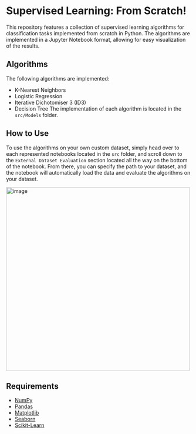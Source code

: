 # Supervised Learning: From Scratch!
This repository features a collection of supervised learning algorithms for classification tasks implemented from scratch in Python. The algorithms are implemented in a Jupyter Notebook format, allowing for easy visualization of the results. 

## Algorithms
The following algorithms are implemented:
- K-Nearest Neighbors
- Logistic Regression
- Iterative Dichotomiser 3 (ID3)
- Decision Tree
The implementation of each algorithm is located in the `src/Models` folder.

## How to Use
To use the algorithms on your own custom dataset, simply head over to each represented notebooks
located in the `src` folder, and scroll down to the `External Dataset Evaluation` section located all the way on the bottom of the notebook. From there, you can specify the path to your dataset, and the notebook will automatically load the data and evaluate the algorithms on your dataset.  
  
<img width="500" alt="image" src="https://github.com/AlifioDitya/Supervised-Learning-From-Scratch/assets/103266159/25010f68-4c5b-4417-aad1-b4064217c1bb">

## Requirements
* [NumPy](https://numpy.org/)
* [Pandas](https://pandas.pydata.org/)
* [Matplotlib](https://matplotlib.org/)
* [Seaborn](https://seaborn.pydata.org/)
* [Scikit-Learn](https://scikit-learn.org/stable/)